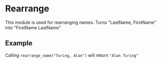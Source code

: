 # Rearrange

This module is used for rearranging names.
Turns "LastName, FirstName" into "FirstName LastName"

## Example

Calling `rearrange_name("Turing, Alan")` will return `"Alan Turing"`
